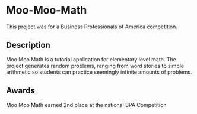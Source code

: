 # Moo-Moo-Math

This project was for a Business Professionals of America competition.

## Description

Moo Moo Math is a tutorial application for elementary level math. The project generates random problems, ranging from word stories to simple arithmetic so students can practice seemingly infinite amounts of problems.

## Awards

Moo Moo Math earned 2nd place at the national BPA Competition
